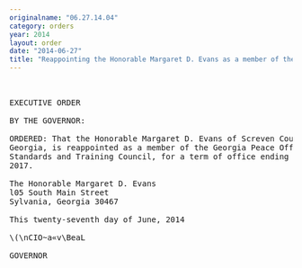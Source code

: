 ```yaml
---
originalname: "06.27.14.04"
category: orders
year: 2014
layout: order
date: "2014-06-27"
title: "Reappointing the Honorable Margaret D. Evans as a member of the Georgia Peace Officer Standards and Training Council"
---
```

<pre>
 

EXECUTIVE ORDER

BY THE GOVERNOR:

ORDERED: That the Honorable Margaret D. Evans of Screven County,
Georgia, is reappointed as a member of the Georgia Peace Officer
Standards and Training Council, for a term of office ending July 1,
2017.

The Honorable Margaret D. Evans
l05 South Main Street
Sylvania, Georgia 30467

This twenty-seventh day of June, 2014

\(\nCIO~a«v\BeaL

GOVERNOR

</pre>
